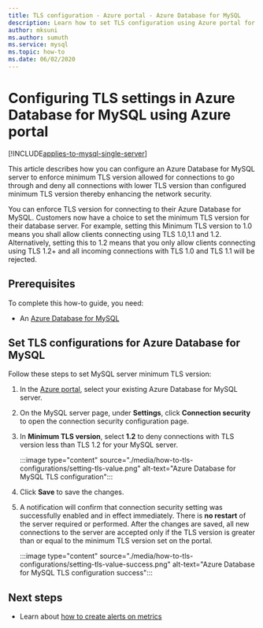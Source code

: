 ```yaml
---
title: TLS configuration - Azure portal - Azure Database for MySQL
description: Learn how to set TLS configuration using Azure portal for your Azure Database for MySQL 
author: mksuni
ms.author: sumuth
ms.service: mysql
ms.topic: how-to
ms.date: 06/02/2020
---
```


# Configuring TLS settings in Azure Database for MySQL using Azure portal

[!INCLUDE[applies-to-mysql-single-server](../includes/applies-to-mysql-single-server.md)]

This article describes how you can configure an Azure Database for MySQL server to enforce minimum TLS version allowed for connections to go through and deny all connections with lower TLS version than configured minimum TLS version thereby enhancing the network security.

You can enforce TLS version for connecting to their Azure Database for MySQL. Customers now have a choice to set the minimum TLS version for their database server. For example, setting this Minimum TLS version to 1.0 means you shall allow clients connecting using TLS 1.0,1.1 and 1.2. Alternatively, setting this to 1.2 means that you only allow clients connecting using TLS 1.2+ and all incoming connections with TLS 1.0 and TLS 1.1 will be rejected.

## Prerequisites

To complete this how-to guide, you need:

* An [Azure Database for MySQL](quickstart-create-mysql-server-database-using-azure-portal.md)

## Set TLS configurations for Azure Database for MySQL

Follow these steps to set MySQL server minimum TLS version:

1. In the [Azure portal](https://portal.azure.com/), select your existing Azure Database for MySQL server.

1. On the MySQL server page, under **Settings**, click **Connection security** to open the connection security configuration page.

1. In **Minimum TLS version**, select **1.2** to deny connections with TLS version less than TLS 1.2 for your MySQL server.

    :::image type="content" source="./media/how-to-tls-configurations/setting-tls-value.png" alt-text="Azure Database for MySQL TLS configuration":::

1. Click **Save** to save the changes. 

1. A notification will confirm that connection security setting was successfully enabled and in effect immediately. There is **no restart** of the server required or performed. After the changes are saved, all new connections to the server are accepted only if the TLS version is greater than or equal to the minimum TLS version set on the portal.

    :::image type="content" source="./media/how-to-tls-configurations/setting-tls-value-success.png" alt-text="Azure Database for MySQL TLS configuration success":::

## Next steps

- Learn about [how to create alerts on metrics](how-to-alert-on-metric.md)
